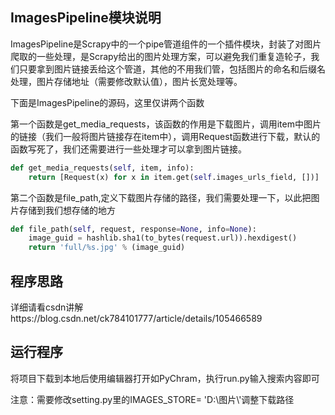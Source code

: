 ## ImagesPipeline模块说明

ImagesPipeline是Scrapy中的一个pipe管道组件的一个插件模块，封装了对图片爬取的一些处理，是Scrapy给出的图片处理方案，可以避免我们重复造轮子，我们只要拿到图片链接丢给这个管道，其他的不用我们管，包括图片的命名和后缀名处理，图片存储地址（需要修改默认值），图片长宽处理等。

下面是ImagesPipeline的源码，这里仅讲两个函数

第一个函数是get_media_requests，该函数的作用是下载图片，调用item中图片的链接（我们一般将图片链接存在item中），调用Request函数进行下载，默认的函数写死了，我们还需要进行一些处理才可以拿到图片链接。

```python
def get_media_requests(self, item, info):
    return [Request(x) for x in item.get(self.images_urls_field, [])]
```

第二个函数是file_path,定义下载图片存储的路径，我们需要处理一下，以此把图片存储到我们想存储的地方

```python
def file_path(self, request, response=None, info=None):
    image_guid = hashlib.sha1(to_bytes(request.url)).hexdigest()
    return 'full/%s.jpg' % (image_guid)
```



## 程序思路

详细请看csdn讲解https://blog.csdn.net/ck784101777/article/details/105466589



## 运行程序

将项目下载到本地后使用编辑器打开如PyChram，执行run.py输入搜索内容即可

注意：需要修改setting.py里的IMAGES_STORE= 'D:\\图片\\'调整下载路径